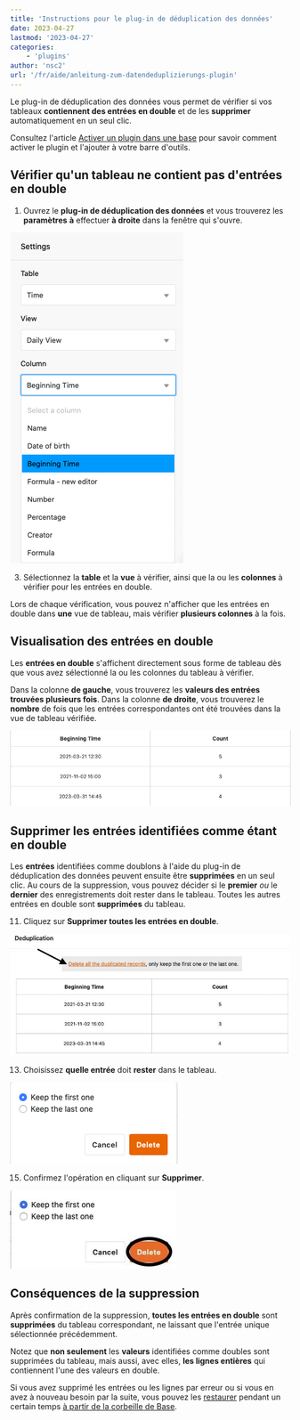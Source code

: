 ```yaml
---
title: 'Instructions pour le plug-in de déduplication des données'
date: 2023-04-27
lastmod: '2023-04-27'
categories:
    - 'plugins'
author: 'nsc2'
url: '/fr/aide/anleitung-zum-datendeduplizierungs-plugin'
---
```


Le plug-in de déduplication des données vous permet de vérifier si vos tableaux **contiennent des entrées en double** et de les **supprimer** automatiquement en un seul clic.

Consultez l'article [Activer un plugin dans une base](https://seatable.io/fr/docs/arbeiten-mit-plugins/aktivieren-eines-plugins-in-einer-base/) pour savoir comment activer le plugin et l'ajouter à votre barre d'outils.

## Vérifier qu'un tableau ne contient pas d'entrées en double

1. Ouvrez le **plug-in de déduplication des données** et vous trouverez les **paramètres** **à** effectuer **à droite** dans la fenêtre qui s'ouvre.

![Sélection du tableau, de la vue du tableau et des colonnes du tableau à vérifier pour les entrées en double ](images/select-data-to-get-checked-on-double-entries.png)

3. Sélectionnez la **table** et la **vue** à vérifier, ainsi que la ou les **colonnes** à vérifier pour les entrées en double.

Lors de chaque vérification, vous pouvez n'afficher que les entrées en double dans **une** vue de tableau, mais vérifier **plusieurs colonnes** à la fois.

## Visualisation des entrées en double

Les **entrées en double** s'affichent directement sous forme de tableau dès que vous avez sélectionné la ou les colonnes du tableau à vérifier.

Dans la colonne **de gauche**, vous trouverez les **valeurs des entrées trouvées plusieurs fois**. Dans la colonne **de droite**, vous trouverez le **nombre** de fois que les entrées correspondantes ont été trouvées dans la vue de tableau vérifiée.

![Doubles entrées identifiées dans la colonne définie du tableau à l'aide du plug-in de déduplication des données.](images/detected-double-entries-in-table.png)

## Supprimer les entrées identifiées comme étant en double

Les **entrées** identifiées comme doublons à l'aide du plug-in de déduplication des données peuvent ensuite être **supprimées** en un seul clic. Au cours de la suppression, vous pouvez décider si le **premier** _ou_ le **dernier** des enregistrements doit rester dans le tableau. Toutes les autres entrées en double sont **supprimées** du tableau.

11. Cliquez sur **Supprimer toutes les entrées en double**.

![Suppression des entrées identifiées comme étant en double](images/delete-all-the-double-entries.jpg)

13. Choisissez **quelle entrée** doit **rester** dans le tableau.

![Sélection de l'entrée qui doit rester dans le tableau sélectionné](images/decide-which-entry-to-keep.png)

15. Confirmez l'opération en cliquant sur **Supprimer**.

![Confirmation de la suppression des entrées en double](images/confirm-delete-double-entries.jpg)

## Conséquences de la suppression

Après confirmation de la suppression, **toutes les entrées en double** sont **supprimées** du tableau correspondant, ne laissant que l'entrée unique sélectionnée précédemment.

Notez que **non seulement** les **valeurs** identifiées comme doubles sont supprimées du tableau, mais aussi, avec elles, **les lignes entières** qui contiennent l'une des valeurs en double.

Si vous avez supprimé les entrées ou les lignes par erreur ou si vous en avez à nouveau besoin par la suite, vous pouvez les [restaurer](https://seatable.io/fr/docs/historie-und-versionen/tabellen-und-zeilen-aus-dem-papierkorb-zurueckholen/) pendant un certain temps [à partir de la corbeille de Base](https://seatable.io/fr/docs/historie-und-versionen/tabellen-und-zeilen-aus-dem-papierkorb-zurueckholen/).
